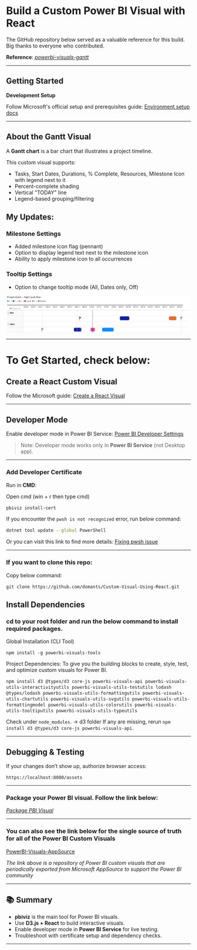 # Build a Custom Power BI Visual with React

The GitHub repository below served as a valuable reference for this build. Big thanks to everyone who contributed.

**Reference**: *[powerbi-visuals-gantt](https://github.com/microsoft/powerbi-visuals-gantt)*

---

## Getting Started

**Development Setup**

Follow Microsoft's official setup and prerequisites guide:
[Environment setup docs](https://learn.microsoft.com/en-us/power-bi/developer/visuals/environment-setup?tabs=desktop)

---

## About the Gantt Visual

A **Gantt chart** is a bar chart that illustrates a project timeline.

This custom visual supports:

* Tasks, Start Dates, Durations, % Complete, Resources, Milestone Icon with legend next to it
* Percent-complete shading
* Vertical "TODAY" line
* Legend-based grouping/filtering

## My Updates:
### Milestone Settings
* Added milestone icon flag (pennant)
* Option to display legend text next to the milestone icon
* Ability to apply milestone icon to all occurrences

### Tooltip Settings
* Option to change tooltip mode (All, Dates only, Off)


![Gantt chart screenshot](assets/screenshot.png)


---

# To Get Started, check below:

## Create a React Custom Visual

Follow the Microsoft guide: [Create a React Visual](https://learn.microsoft.com/en-us/power-bi/developer/visuals/create-react-visual)

---

## Developer Mode

Enable developer mode in Power BI Service:
[Power BI Developer Settings](https://app.powerbi.com/user/user-settings/developer-settings?experience=power-bi)

> Note: Developer mode works only in **Power BI Service** (not Desktop app).

---

### Add Developer Certificate

Run in **CMD**:

Open cmd (win + r then type cmd)
```bash
pbiviz install-cert
```

If you encounter the `pwsh is not recognized` error, run below command:

```bash
dotnet tool update --global PowerShell
```

Or you can visit this link to find more details: [Fixing pwsh issue](https://camkode.com/posts/fixing-pwsh-is-not-recognized-error-in-powershell-core)

---

### If you want to clone this repo:

Copy below command:
```
git clone https://github.com/domants/Custom-Visual-Using-React.git
```

## Install Dependencies
### cd to your root folder and run the below command to install required packages.

Global Installation (CLI Tool)
```
npm install -g powerbi-visuals-tools
```

Project Dependencies: To give you the building blocks to create, style, test, and optimize custom visuals for Power BI.
```
npm install d3 @types/d3 core-js powerbi-visuals-api powerbi-visuals-utils-interactivityutils powerbi-visuals-utils-testutils lodash @types/lodash powerbi-visuals-utils-formattingutils powerbi-visuals-utils-chartutils powerbi-visuals-utils-svgutils powerbi-visuals-utils-formattingmodel powerbi-visuals-utils-colorutils powerbi-visuals-utils-tooltiputils powerbi-visuals-utils-typeutils
```

Check under `node_modules`. -> d3 folder
If any are missing, rerun `npm install d3 @types/d3 core-js powerbi-visuals-api`.

---

## Debugging & Testing

If your changes don’t show up, authorize browser access:

```url
https://localhost:8080/assets
```

---

### Package your Power BI visual. Follow the link below:
*[Package PBI Visual](https://learn.microsoft.com/en-us/power-bi/developer/visuals/package-visual)*

---

### You can also see the link below for the single source of truth for all of the Power BI Custom Visuals

[PowerBI-Visuals-AppSource](https://github.com/DataChant/PowerBI-Visuals-AppSource/tree/main)

*The link above is a repository of Power BI custom visuals that are periodically exported from Microsoft AppSource to support the Power BI community*

---

## 📚 Summary

* **pbiviz** is the main tool for Power BI visuals.
* Use **D3.js + React** to build interactive visuals.
* Enable developer mode in **Power BI Service** for live testing.
* Troubleshoot with certificate setup and dependency checks.

---
